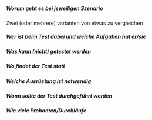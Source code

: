 ##### Worum geht es bei jeweiligen Szenario
Zwei (oder mehrere) varianten von etwas zu vergleichen 

##### Wer ist beim Test dabei und welche Aufgaben hat er/sie


##### Was kann (nicht) getestet werden

##### Wo findet der Test statt

##### Welche Ausrüstung ist notwendig

##### Wann sollte der Test durchgeführt werden

##### Wie viele Probanten/Durchläufe
